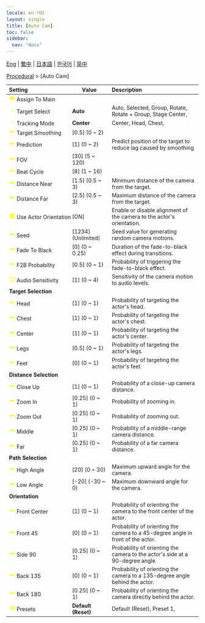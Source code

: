```yaml
---
locale: en-rUS
layout: single
title: [Auto Cam]
toc: false
sidebar:
  nav: "docs"
---
```

[Eng](/dancexr/menu/2025.4/motion/auto_cam) | [繁中](/tw/dancexr/menu/2025.4/motion/auto_cam) | [日本語](/jp/dancexr/menu/2025.4/motion/auto_cam) | [한국어](/kr/dancexr/menu/2025.4/motion/auto_cam) | [简中](/zh/dancexr/menu/2025.4/motion/auto_cam)

[Procedural](../menu#Procedural) > [Auto Cam]



| Setting | Value | Description |
| :--- | --- | :--- |
|<nobr><img src="/images/icon/ic_videocam.png" alt="videocam icon"/> Assign To Main</nobr>|| 
|<nobr><img src="/images/icon/ic_chevron.png" alt="chevron icon"/> Target Select</nobr>| **Auto** | Auto, Selected, Group, Rotate, Rotate + Group, Stage Center,  |
|<nobr><img src="/images/icon/ic_chevron.png" alt="chevron icon"/> Tracking Mode</nobr>| **Center** | Center, Head, Chest,  |
|<nobr><img src="/images/icon/ic_slider.png" alt="slider icon"/> Target Smoothing</nobr>| [0.5] (0 ~ 2) | 
|<nobr><img src="/images/icon/ic_slider.png" alt="slider icon"/> Prediction</nobr>| [1] (0 ~ 2) | Predict position of the target to reduce lag caused by smoothing
|<nobr><img src="/images/icon/ic_slider.png" alt="slider icon"/> FOV</nobr>| [30] (5 ~ 120) | 
|<nobr><img src="/images/icon/ic_slider.png" alt="slider icon"/> Beat Cycle</nobr>| [8] (1 ~ 16) | 
|<nobr><img src="/images/icon/ic_slider.png" alt="slider icon"/> Distance Near</nobr>| [1.5] (0.5 ~ 3) | Minimum distance of the camera from the target.
|<nobr><img src="/images/icon/ic_slider.png" alt="slider icon"/> Distance Far</nobr>| [2.5] (0.5 ~ 3) | Maximum distance of the camera from the target.
|<nobr><img src="/images/icon/ic_check_on.png" alt="check on icon"/> Use Actor Orientation</nobr>| [ON] | Enable or disable alignment of the camera to the actor's orientation.
|<nobr><img src="/images/icon/ic_slider.png" alt="slider icon"/> Seed</nobr>| [1234] (Unlimited) | Seed value for generating random camera motions.
|<nobr><img src="/images/icon/ic_slider.png" alt="slider icon"/> Fade To Black</nobr>| [0] (0 ~ 0.25) | Duration of the fade-to-black effect during transitions.
|<nobr><img src="/images/icon/ic_slider.png" alt="slider icon"/> F2B Probability</nobr>| [0.5] (0 ~ 1) | Probability of triggering the fade-to-black effect.
|<nobr><img src="/images/icon/ic_check_off.png" alt="check off icon"/> Audio Sensitivity</nobr>| [1] (0 ~ 4) | Sensitivity of the camera motion to audio levels.
|<nobr> <b>Target Selection</b></nobr>|| 
|<nobr><img src="/images/icon/ic_slider.png" alt="slider icon"/> Head</nobr>| [1] (0 ~ 1) | Probability of targeting the actor's head.
|<nobr><img src="/images/icon/ic_slider.png" alt="slider icon"/> Chest</nobr>| [1] (0 ~ 1) | Probability of targeting the actor's chest.
|<nobr><img src="/images/icon/ic_slider.png" alt="slider icon"/> Center</nobr>| [1] (0 ~ 1) | Probability of targeting the actor's center.
|<nobr><img src="/images/icon/ic_slider.png" alt="slider icon"/> Legs</nobr>| [0.5] (0 ~ 1) | Probability of targeting the actor's legs.
|<nobr><img src="/images/icon/ic_slider.png" alt="slider icon"/> Feet</nobr>| [0] (0 ~ 1) | Probability of targeting the actor's feet.
|<nobr> <b>Distance Selection</b></nobr>|| 
|<nobr><img src="/images/icon/ic_slider.png" alt="slider icon"/> Close Up</nobr>| [1] (0 ~ 1) | Probability of a close-up camera distance.
|<nobr><img src="/images/icon/ic_slider.png" alt="slider icon"/> Zoom In</nobr>| [0.25] (0 ~ 1) | Probability of zooming in.
|<nobr><img src="/images/icon/ic_slider.png" alt="slider icon"/> Zoom Out</nobr>| [0.25] (0 ~ 1) | Probability of zooming out.
|<nobr><img src="/images/icon/ic_slider.png" alt="slider icon"/> Middle</nobr>| [0.25] (0 ~ 1) | Probability of a middle-range camera distance.
|<nobr><img src="/images/icon/ic_slider.png" alt="slider icon"/> Far</nobr>| [0.25] (0 ~ 1) | Probability of a far camera distance.
|<nobr> <b>Path Selection</b></nobr>|| 
|<nobr><img src="/images/icon/ic_slider.png" alt="slider icon"/> High Angle</nobr>| [20] (0 ~ 30) | Maximum upward angle for the camera.
|<nobr><img src="/images/icon/ic_slider.png" alt="slider icon"/> Low Angle</nobr>| [-20] (-30 ~ 0) | Maximum downward angle for the camera.
|<nobr> <b>Orientation</b></nobr>|| 
|<nobr><img src="/images/icon/ic_slider.png" alt="slider icon"/> Front Center</nobr>| [1] (0 ~ 1) | Probability of orienting the camera to the front center of the actor.
|<nobr><img src="/images/icon/ic_slider.png" alt="slider icon"/> Front 45</nobr>| [0] (0 ~ 1) | Probability of orienting the camera to a 45-degree angle in front of the actor.
|<nobr><img src="/images/icon/ic_slider.png" alt="slider icon"/> Side 90</nobr>| [0.25] (0 ~ 1) | Probability of orienting the camera to the actor's side at a 90-degree angle.
|<nobr><img src="/images/icon/ic_slider.png" alt="slider icon"/> Back 135</nobr>| [0] (0 ~ 1) | Probability of orienting the camera to a 135-degree angle behind the actor.
|<nobr><img src="/images/icon/ic_slider.png" alt="slider icon"/> Back 180</nobr>| [0.25] (0 ~ 1) | Probability of orienting the camera directly behind the actor.
|<nobr><img src="/images/icon/ic_list.png" alt="list icon"/> Presets</nobr>| **Default (Reset)** | Default (Reset), Preset 1,  |
